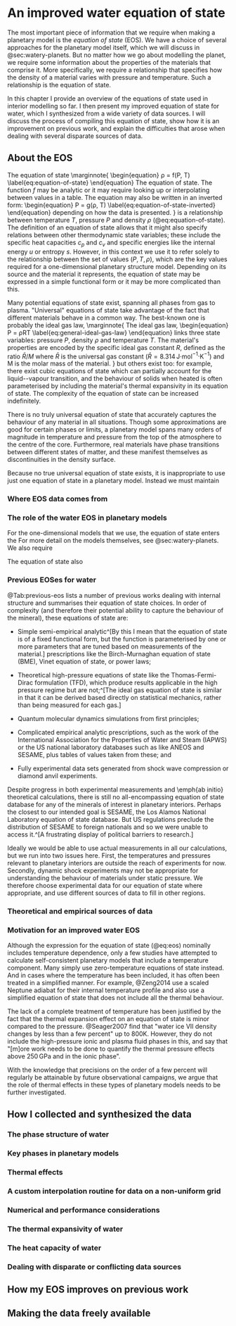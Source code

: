 # An improved water equation of state

The most important piece of information that we require when making a planetary model is the *equation of state* (EOS).
We have a choice of several approaches for the planetary model itself, which we will discuss in @sec:watery-planets.
But no matter how we go about modelling the planet, we require some information about the properties of the materials that comprise it.
More specifically, we require a relationship that specifies how the density of a material varies with pressure and temperature.
Such a relationship is the equation of state.

In this chapter I provide an overview of the equations of state used in interior modelling so far.
I then present my improved equation of state for water, which I synthesized from a wide variety of data sources.
I will discuss the process of compiling this equation of state, show how it is an improvement on previous work, and explain the difficulties that arose when dealing with several disparate sources of data.

## About the EOS

The equation of state
\marginnote{
  \begin{equation}
    ρ = f(P, T) \label{eq:equation-of-state}
  \end{equation}
  The equation of state. The function $f$ may be analytic or it may require looking up or interpolating between values in a table. The equation may also be written in an inverted form:
  \begin{equation}
    P = g(ρ, T) \label{eq:equation-of-state-inverted}
  \end{equation}
  depending on how the data is presented. }
is a relationship between temperature $T$, pressure $P$ and density $ρ$ (@eq:equation-of-state).
The definition of an equation of state allows that it might also specify relations between other thermodynamic state variables; these include the specific heat capacities $c_p$ and $c_v$ and specific energies like the internal energy $u$ or entropy $s$.
However, in this context we use it to refer solely to the relationship between the set of values $(P, T, ρ)$, which are the key values required for a one-dimensional planetary structure model.
Depending on its source and the material it represents, the equation of state may be expressed in a simple functional form or it may be more complicated than this.

Many potential equations of state exist, spanning all phases from gas to plasma.
"Universal" equations of state take advantage of the fact that different materials behave in a common way.
The best-known one is probably the ideal gas law,
\marginnote{
  The ideal gas law,
  \begin{equation}
    P = ρRT \label{eq:general-ideal-gas-law}
  \end{equation}
  links three state variables: pressure $P$, density $ρ$ and temperature $T$. The material's properties are encoded by the specific ideal gas constant $R$, defined as the ratio $\bar R/M$ where $\bar R$ is the universal gas constant ($\bar R = 8.314\,$J$⋅$mol$^{-1}⋅$K$^{-1}$) and M is the molar mass of the material. }
but others exist too: for example, there exist cubic equations of state which can partially account for the liquid--vapour transition, and the behaviour of solids when heated is often parameterised by including the material's thermal expansivity in its equation of state.
The complexity of the equation of state can be increased indefinitely.

There is no truly universal equation of state that accurately captures the behaviour of any material in all situations.
Though some approximations are good for certain phases or limits, a planetary model spans many orders of magnitude in temperature and pressure from the top of the atmosphere to the centre of the core.
Furthermore, real materials have phase transitions between different states of matter, and these manifest themselves as discontinuities in the density surface.

Because no true universal equation of state exists, it is inappropriate to use just one equation of state in a planetary model.
Instead we must maintain


### Where EOS data comes from





### The role of the water EOS in planetary models

For the one-dimensional models that we use, the equation of state enters the
For more detail on the models themselves, see @sec:watery-planets.
We also require

The equation of state also




### Previous EOSes for water

@Tab:previous-eos lists a number of previous works dealing with internal structure and summarises their equation of state choices.
In order of complexity (and therefore their potential ability to capture the behaviour of the mineral), these equations of state are:

- Simple semi-empirical analytic^[By this I mean that the equation of state is of a fixed functional form, but the function is parameterised by one or more parameters that are tuned based on measurements of the material.] prescriptions like the Birch-Murnaghan equation of state (BME), Vinet equation of state, or power laws;

- Theoretical high-pressure equations of state like the Thomas-Fermi-Dirac formulation (TFD), which produce results applicable in the high pressure regime but are not;^[The ideal gas equation of state is similar in that it can be derived based directly on statistical mechanics, rather than being measured for each gas.]

- Quantum molecular dynamics simulations from first principles;

- Complicated empirical analytic prescriptions, such as the work of the International Association for the Properties of Water and Steam (IAPWS) or the US national laboratory databases such as like ANEOS and SESAME, plus tables of values taken from these; and

- Fully experimental data sets generated from shock wave compression or diamond anvil experiments.

Despite progress in both experimental measurements and \emph{ab initio} theoretical calculations, there is still no all-encompassing equation of state database for any of the minerals of interest in planetary interiors.
Perhaps the closest to our intended goal is SESAME, the Los Alamos National Laboratory equation of state database.
But US regulations preclude the distribution of SESAME to foreign nationals and so we were unable to access it.^[A frustrating display of political barriers to research.]



Ideally we would be able to use actual measurements in all our calculations, but we run into two issues here. First, the temperatures and pressures relevant to planetary interiors are outside the reach of experiments for now. Secondly, dynamic shock experiments may not be appropriate for understanding the behaviour of materials under static pressure. We therefore choose experimental data for our equation of state where appropriate, and use different sources of data to fill in other regions.


### Theoretical and empirical sources of data

### Motivation for an improved water EOS

Although the expression for the equation of state (@eq:eos) nominally includes temperature dependence, only a few studies have attempted to calculate self-consistent planetary models that include a temperature component.
Many simply use zero-temperature equations of state instead.
And in cases where the temperature has been included, it has often been treated in a simplified manner.
For example, @Zeng2014 use a scaled Neptune adiabat for their internal temperature profile and also use a simplified equation of state that does not include all the thermal behaviour.

The lack of a complete treatment of temperature has been justified by the fact that the thermal expansion effect on an equation of state is minor compared to the pressure.
@Seager2007 find that "water ice VII density changes by less than a few percent" up to 800K.
However, they do not include the high-pressure ionic and plasma fluid phases in this, and say that "[m]ore work needs to be done to quantify the thermal pressure effects above 250$\,$GPa and in the ionic phase".

With the knowledge that precisions on the order of a few percent will regularly be attainable by future observational campaigns, we argue that the role of thermal effects in these types of planetary models needs to be further investigated.




## How I collected and synthesized the data

### The phase structure of water

### Key phases in planetary models

### Thermal effects

### A custom interpolation routine for data on a non-uniform grid

### Numerical and performance considerations

### The thermal expansivity of water

### The heat capacity of water

### Dealing with disparate or conflicting data sources

## How my EOS improves on previous work

## Making the data freely available
